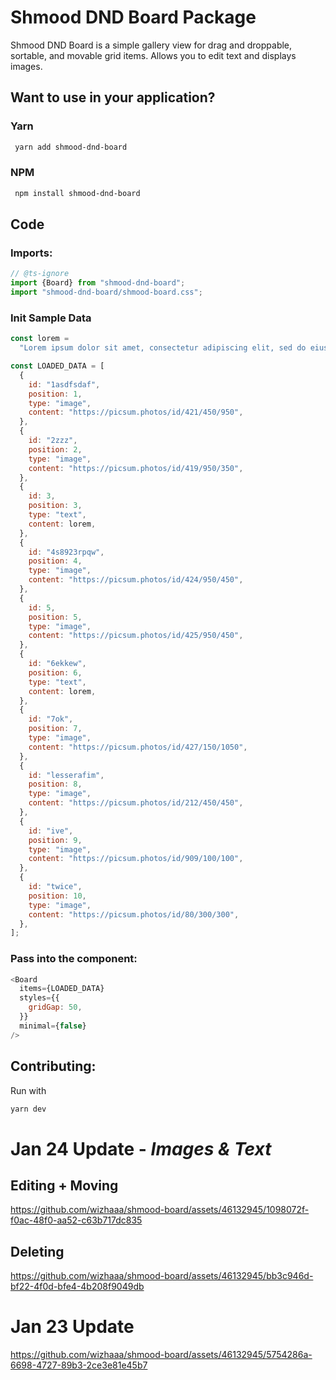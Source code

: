 # Shmood DND Board Package

Shmood DND Board is a simple gallery view for drag and droppable, sortable, and movable grid items. Allows you to edit text and displays images.

## Want to use in your application?

### Yarn

```bash
 yarn add shmood-dnd-board
```

### NPM

```bash
 npm install shmood-dnd-board
```

## Code

### Imports:

```javascript
// @ts-ignore
import {Board} from "shmood-dnd-board";
import "shmood-dnd-board/shmood-board.css";
```

### Init Sample Data

```javascript
const lorem =
  "Lorem ipsum dolor sit amet, consectetur adipiscing elit, sed do eiusmod tempor incididunt ut labore et dolore magna aliqua. Ut enim ad minim veniam, quis nostrud exercitation ullamco laboris nisi ut aliquip ex ea commodo consequat. Duis aute irure dolor in reprehenderit in voluptate velit esse cillum dolore eu fugiat nulla pariatur. Excepteur sint occaecat cupidatat non proident, sunt in culpa qui officia deserunt mollit anim id est laborum.";

const LOADED_DATA = [
  {
    id: "1asdfsdaf",
    position: 1,
    type: "image",
    content: "https://picsum.photos/id/421/450/950",
  },
  {
    id: "2zzz",
    position: 2,
    type: "image",
    content: "https://picsum.photos/id/419/950/350",
  },
  {
    id: 3,
    position: 3,
    type: "text",
    content: lorem,
  },
  {
    id: "4s8923rpqw",
    position: 4,
    type: "image",
    content: "https://picsum.photos/id/424/950/450",
  },
  {
    id: 5,
    position: 5,
    type: "image",
    content: "https://picsum.photos/id/425/950/450",
  },
  {
    id: "6ekkew",
    position: 6,
    type: "text",
    content: lorem,
  },
  {
    id: "7ok",
    position: 7,
    type: "image",
    content: "https://picsum.photos/id/427/150/1050",
  },
  {
    id: "lesserafim",
    position: 8,
    type: "image",
    content: "https://picsum.photos/id/212/450/450",
  },
  {
    id: "ive",
    position: 9,
    type: "image",
    content: "https://picsum.photos/id/909/100/100",
  },
  {
    id: "twice",
    position: 10,
    type: "image",
    content: "https://picsum.photos/id/80/300/300",
  },
];
```

### Pass into the component:

```javascript
<Board
  items={LOADED_DATA}
  styles={{
    gridGap: 50,
  }}
  minimal={false}
/>
```

## Contributing:

Run with

```bash
yarn dev
```

# Jan 24 Update - _Images & Text_

## Editing + Moving

https://github.com/wizhaaa/shmood-board/assets/46132945/1098072f-f0ac-48f0-aa52-c63b717dc835

## Deleting

https://github.com/wizhaaa/shmood-board/assets/46132945/bb3c946d-bf22-4f0d-bfe4-4b208f9049db

# Jan 23 Update

https://github.com/wizhaaa/shmood-board/assets/46132945/5754286a-6698-4727-89b3-2ce3e81e45b7
